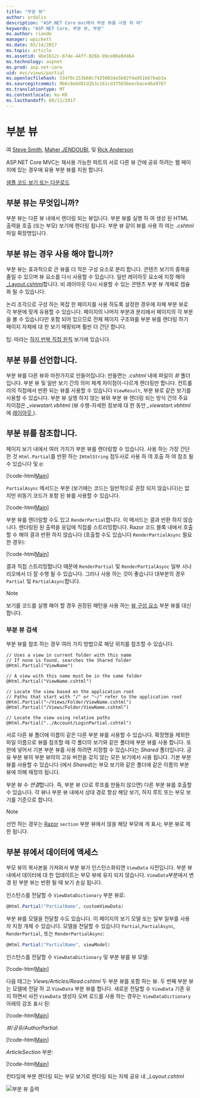 ```yaml
---
title: "부분 뷰"
author: ardalis
description: "ASP.NET Core mvc에서 부분 뷰를 사용 하 여"
keywords: "ASP.NET Core, 부분 뷰, 부분"
ms.author: riande
manager: wpickett
ms.date: 03/14/2017
ms.topic: article
ms.assetid: 4be1b12c-b74e-44ff-826b-99ce86e8d464
ms.technology: aspnet
ms.prod: asp.net-core
uid: mvc/views/partial
ms.openlocfilehash: 53df0c153b68c74250034e5b02f4a951b676eb3a
ms.sourcegitcommit: 0b6c8e6d81d2b3c161cd375036eecbace46a9707
ms.translationtype: MT
ms.contentlocale: ko-KR
ms.lasthandoff: 08/11/2017
---
```

# <a name="partial-views"></a>부분 뷰

여 [Steve Smith](http://ardalis.com), [Maher JENDOUBI](https://twitter.com/maherjend), 및 [Rick Anderson](https://twitter.com/RickAndMSFT)

ASP.NET Core MVC는 재사용 가능한 파트의 서로 다른 뷰 간에 공유 하려는 웹 페이지에 있는 경우에 유용 부분 뷰를 지원 합니다.

[샘플 코드 보기 또는 다운로드](https://github.com/aspnet/Docs/tree/master/aspnetcore/mvc/views/partial/sample)

## <a name="what-are-partial-views"></a>부분 뷰는 무엇입니까?

부분 뷰는 다른 뷰 내에서 렌더링 되는 뷰입니다. 부분 뷰를 실행 하 여 생성 된 HTML 출력을 호출 (또는 부모) 보기에 렌더링 됩니다. 부분 뷰 같이 뷰를 사용 하 여는 *.cshtml* 파일 확장명입니다.

## <a name="when-should-i-use-partial-views"></a>부분 뷰는 경우 사용 해야 합니까?

부분 뷰는 효과적으로 큰 뷰를 더 작은 구성 요소로 분리 합니다. 콘텐츠 보기의 중복을 줄일 수 있으며 뷰 요소를 다시 사용할 수 있습니다. 일반 레이아웃 요소에 지정 해야 [_Layout.cshtml](layout.md)합니다. 비 레이아웃 다시 사용할 수 있는 콘텐츠 부분 뷰 개체로 캡슐화 될 수 있습니다.

논리 조각으로 구성 하는 복잡 한 페이지를 사용 하도록 설정한 경우에 자체 부분 뷰로 각 부분에 맞게 유용할 수 있습니다. 페이지의 나머지 부분과 분리에서 페이지의 각 부분을 볼 수 있습니다만 포함 되어 있으므로 전체 페이지 구조와를 부분 뷰를 렌더링 하기 페이지 자체에 대 한 보기 매핑되며 훨씬 더 간단 합니다.

팁: 따라는 [하지 반복 직접 원칙](http://deviq.com/don-t-repeat-yourself/) 보기에 있습니다.

## <a name="declaring-partial-views"></a>부분 뷰를 선언합니다.

부분 뷰를 다른 뷰와 마찬가지로 만들어집니다: 만들면는 *.cshtml* 내에 파일이 *뷰* 폴더입니다. 부분 뷰 및 일반 보기 간의 의미 체계 차이점이-다르게 렌더링만 합니다. 컨트롤러의 직접에서 반환 되는 뷰를 사용할 수 있습니다 `ViewResult`, 부분 뷰로 같은 보기를 사용할 수 있습니다. 부분 뷰 실행 하지 않는 뷰와 부분 뷰 렌더링 되는 방식 간의 주요 차이점은 *_viewstart.vbhtml* (뷰 수행-자세한 정보에 대 한 동안 *_viewstart.vbhtml* 에 [레이아웃 ](layout.md)).

## <a name="referencing-a-partial-view"></a>부분 뷰를 참조합니다.

페이지 보기 내에서 여러 가지가 부분 뷰를 렌더링할 수 있습니다. 사용 하는 가장 간단한 것 `Html.Partial`를 반환 하는 `IHtmlString` 접두사로 사용 하 여 호출 하 여 참조 될 수 있습니다 및 `@`:

[!code-html[Main](partial/sample/src/PartialViewsSample/Views/Home/About.cshtml?range=9)]

`PartialAsync` 메서드는 부분 (보기에는 코드는 일반적으로 권장 되지 않습니다)는 없지만 비동기 코드가 포함 된 뷰를 사용할 수 있습니다.

[!code-html[Main](partial/sample/src/PartialViewsSample/Views/Home/About.cshtml?range=8)]

부분 뷰를 렌더링할 수도 있고 `RenderPartial`합니다. 이 메서드는 결과 반환 하지 않습니다. 렌더링된 된 출력을 응답에 직접를 스트리밍합니다. Razor 코드 블록 내에서 호출할 수 해야 결과 반환 하지 않습니다 (호출할 수도 있습니다 `RenderPartialAsync` 필요한 경우):

[!code-html[Main](partial/sample/src/PartialViewsSample/Views/Home/About.cshtml?range=10-12)]

결과 직접 스트리밍합니다 때문에 `RenderPartial` 및 `RenderPartialAsync` 일부 시나리오에서 더 잘 수행 될 수 있습니다. 그러나 사용 하는 것이 좋습니다 대부분의 경우 `Partial` 및 `PartialAsync`합니다.

> [!NOTE]
> 보기를 코드를 실행 해야 할 경우 권장된 패턴을 사용 하는 [뷰 구성 요소](view-components.md) 부분 뷰를 대신 합니다.

### <a name="partial-view-discovery"></a>부분 뷰 검색

부분 뷰를 참조 하는 경우 여러 가지 방법으로 해당 위치를 참조할 수 있습니다.

```text
// Uses a view in current folder with this name
// If none is found, searches the Shared folder
@Html.Partial("ViewName")

// A view with this name must be in the same folder
@Html.Partial("ViewName.cshtml")

// Locate the view based on the application root
// Paths that start with "/" or "~/" refer to the application root
@Html.Partial("~/Views/Folder/ViewName.cshtml")
@Html.Partial("/Views/Folder/ViewName.cshtml")

// Locate the view using relative paths
@Html.Partial("../Account/LoginPartial.cshtml")
```

서로 다른 뷰 폴더에 이름이 같은 다른 부분 뷰를 사용할 수 있습니다. 확장명을 제외한 파일 이름으로 뷰를 참조할 때 각 폴더의 보기와 같은 폴더에 부분 뷰를 사용 합니다. 또한에 넣어서 기본 부분 뷰를 사용 하려면 지정할 수 있습니다는 *Shared* 폴더입니다. 공유 부분 뷰의 부분 뷰의의 고유 버전을 갖지 않는 모든 보기에서 사용 됩니다. 기본 부분 뷰를 사용할 수 있습니다 (에서 *Shared*)는 부모 보기와 같은 폴더에 같은 이름의 부분 뷰에 의해 재정의 됩니다.

부분 뷰 수 *연결*합니다. 즉, 부분 뷰 (으로 루프를 만들지 않으면) 다른 부분 뷰를 호출할 수 있습니다. 각 뷰나 부분 뷰 내에서 상대 경로 항상 해당 보기, 하지 루트 또는 부모 보기를 기준으로 합니다.

> [!NOTE]
> 선언 하는 경우는 [Razor](razor.md) `section` 부분 뷰에서 않을 해당 부모에 게 표시; 부분 뷰로 제한 됩니다.

## <a name="accessing-data-from-partial-views"></a>부분 뷰에서 데이터에 액세스

부모 뷰의 복사본을 가져와서 부분 뷰가 인스턴스화되면 `ViewData` 사전입니다. 부분 뷰 내에서 데이터에 대 한 업데이트는 부모 뷰에 유지 되지 않습니다. `ViewData`부분에서 변경 된 부분 뷰는 반환 될 때 보기 손실 됩니다.

인스턴스를 전달할 수 `ViewDataDictionary` 부분 뷰로:

```csharp
@Html.Partial("PartialName", customViewData)
   ```

부분 뷰를 모델을 전달할 수도 있습니다. 이 페이지의 보기 모델 또는 일부 일부를 사용자 지정 개체 수 있습니다. 모델을 전달할 수 있습니다 `Partial`,`PartialAsync`, `RenderPartial`, 또는 `RenderPartialAsync`:

```csharp
@Html.Partial("PartialName", viewModel)
   ```

인스턴스를 전달할 수 `ViewDataDictionary` 및 부분 뷰를 뷰 모델:

[!code-html[Main](partial/sample/src/PartialViewsSample/Views/Articles/Read.cshtml?range=15-16)]

다음 태그는 *Views/Articles/Read.cshtml* 두 부분 뷰를 포함 하는 뷰. 두 번째 부분 뷰는 모델에 전달 하 고 `ViewData` 부분 뷰를 합니다. 새로운 전달할 수 `ViewData` 기존 유지 하면서 사전 `ViewData` 생성자 오버 로드를 사용 하는 경우는 `ViewDataDictionary` 아래의 강조 표시 된:

[!code-html[Main](partial/sample/src/PartialViewsSample/Views/Articles/Read.cshtml)]

*뷰/공유/AuthorPartial*:

[!code-html[Main](partial/sample/src/PartialViewsSample/Views/Shared/AuthorPartial.cshtml)]

*ArticleSection* 부분:

[!code-html[Main](partial/sample/src/PartialViewsSample/Views/Articles/ArticleSection.cshtml)]

런타임에 부분 렌더링 되는 부모 보기로 렌더링 되는 자체 공유 내 *_Layout.cshtml*

![부분 뷰 출력](partial/_static/output.png)